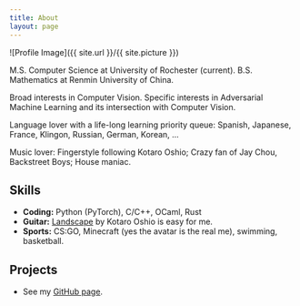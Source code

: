 ```yaml
---
title: About
layout: page
---
```

![Profile Image]({{ site.url }}/{{ site.picture }})

<p>M.S. Computer Science at University of Rochester (current). B.S. Mathematics at Renmin University of China.</p>

<p>Broad interests in Computer Vision. Specific interests in Adversarial Machine Learning and its intersection with Computer Vision.</p>

<p>Language lover with a life-long learning priority queue: Spanish, Japanese, France, Klingon, Russian, German, Korean, ... </p>

<p>Music lover: Fingerstyle following Kotaro Oshio; Crazy fan of Jay Chou, Backstreet Boys; House maniac.</p>

<h2>Skills</h2>

<ul class="skill-list">
	<li><b>Coding:</b> Python (PyTorch), C/C++, OCaml, Rust</li>
	<li><b>Guitar:</b> <a href="https://www.youtube.com/watch?v=uAnkTdG0shA">Landscape</a> by Kotaro Oshio is easy for me.</li>
    <li><b>Sports:</b> CS:GO, Minecraft (yes the avatar is the real me), swimming, basketball.</li>
</ul>

<h2>Projects</h2>

<ul>
	<li>See my <a href="https://github.com/Jossome">GitHub page</a>.</li>
</ul>
